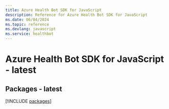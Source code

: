 ```yaml
---
title: Azure Health Bot SDK for JavaScript
description: Reference for Azure Health Bot SDK for JavaScript
ms.date: 06/04/2024
ms.topic: reference
ms.devlang: javascript
ms.service: healthbot
---
```

# Azure Health Bot SDK for JavaScript - latest
## Packages - latest
[!INCLUDE [packages](health-bot-index.md)]